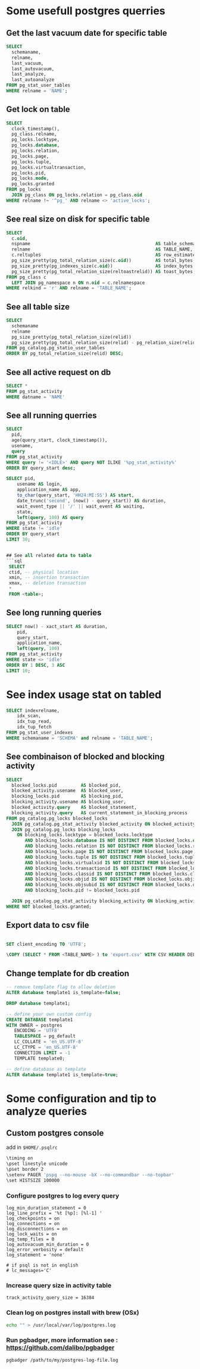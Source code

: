 # Some usefull postgres querries

##  Get the last vacuum date for specific table

```sql
SELECT
  schemaname,
  relname,
  last_vacuum,
  last_autovacuum,
  last_analyze,
  last_autoanalyze
FROM pg_stat_user_tables
WHERE relname = 'NAME';
```

## Get lock on table
```sql
SELECT
  clock_timestamp(),
  pg_class.relname,
  pg_locks.locktype,
  pg_locks.database,
  pg_locks.relation,
  pg_locks.page,
  pg_locks.tuple,
  pg_locks.virtualtransaction,
  pg_locks.pid,
  pg_locks.mode,
  pg_locks.granted
FROM pg_locks
  JOIN pg_class ON pg_locks.relation = pg_class.oid
WHERE relname !~ '^pg_' AND relname <> 'active_locks';
```

## See real size on disk for specific table
```sql
SELECT
  c.oid,
  nspname                                               AS table_schema,
  relname                                               AS TABLE_NAME,
  c.reltuples                                           AS row_estimate,
  pg_size_pretty(pg_total_relation_size(c.oid))         AS total_bytes,
  pg_size_pretty(pg_indexes_size(c.oid))                AS index_bytes,
  pg_size_pretty(pg_total_relation_size(reltoastrelid)) AS toast_bytes
FROM pg_class c
  LEFT JOIN pg_namespace n ON n.oid = c.relnamespace
WHERE relkind = 'r' AND relname = 'TABLE_NAME';
```

## See all table size
```sql
SELECT
  schemaname                                                              AS "Schema",
  relname                                                                 AS "Table",
  pg_size_pretty(pg_total_relation_size(relid))                           AS "Size",
  pg_size_pretty(pg_total_relation_size(relid) - pg_relation_size(relid)) AS "External Size"
FROM pg_catalog.pg_statio_user_tables
ORDER BY pg_total_relation_size(relid) DESC;
```

## See all active request on db 
```sql
SELECT *
FROM pg_stat_activity
WHERE datname = 'NAME'
```

## See all running querries
```sql
SELECT 
  pid,
  age(query_start, clock_timestamp()),
  usename,
  query 
FROM pg_stat_activity 
WHERE query != '<IDLE>' AND query NOT ILIKE '%pg_stat_activity%' 
ORDER BY query_start desc;
```

```sql
SELECT pid,
    usename AS login,
    application_name AS app,
    to_char(query_start, 'HH24:MI:SS') AS start,
    date_trunc('second', (now() - query_start)) AS duration,
    wait_event_type || '/' || wait_event AS waiting,
    state,
    left(query, 100) AS query
FROM pg_stat_activity
WHERE state != 'idle'
ORDER BY query_start
LIMIT 30;


## See all related data to table
```sql
 SELECT
 ctid, -- physical location
 xmin, -- insertion transaction
 xmax, -- deletion transaction
 * 
 FROM <table>;

```

## See long running queries 
```sql
SELECT now() - xact_start AS duration,
    pid,
    query_start,
    application_name,
    left(query, 100)
FROM pg_stat_activity
WHERE state <> 'idle'
ORDER BY 1 DESC, 3 ASC
LIMIT 10;
```

# See index usage stat on tabled
```sql 
SELECT indexrelname,
    idx_scan,
    idx_tup_read,
    idx_tup_fetch
FROM pg_stat_user_indexes
WHERE schemaname = 'SCHEMA' and relname = 'TABLE_NAME';
```

## See combinaison of blocked and blocking activity
```sql
SELECT
  blocked_locks.pid         AS blocked_pid,
  blocked_activity.usename  AS blocked_user,
  blocking_locks.pid        AS blocking_pid,
  blocking_activity.usename AS blocking_user,
  blocked_activity.query    AS blocked_statement,
  blocking_activity.query   AS current_statement_in_blocking_process
FROM pg_catalog.pg_locks blocked_locks
  JOIN pg_catalog.pg_stat_activity blocked_activity ON blocked_activity.pid = blocked_locks.pid
  JOIN pg_catalog.pg_locks blocking_locks
    ON blocking_locks.locktype = blocked_locks.locktype
       AND blocking_locks.database IS NOT DISTINCT FROM blocked_locks.database
       AND blocking_locks.relation IS NOT DISTINCT FROM blocked_locks.relation
       AND blocking_locks.page IS NOT DISTINCT FROM blocked_locks.page
       AND blocking_locks.tuple IS NOT DISTINCT FROM blocked_locks.tuple
       AND blocking_locks.virtualxid IS NOT DISTINCT FROM blocked_locks.virtualxid
       AND blocking_locks.transactionid IS NOT DISTINCT FROM blocked_locks.transactionid
       AND blocking_locks.classid IS NOT DISTINCT FROM blocked_locks.classid
       AND blocking_locks.objid IS NOT DISTINCT FROM blocked_locks.objid
       AND blocking_locks.objsubid IS NOT DISTINCT FROM blocked_locks.objsubid
       AND blocking_locks.pid != blocked_locks.pid

  JOIN pg_catalog.pg_stat_activity blocking_activity ON blocking_activity.pid = blocking_locks.pid
WHERE NOT blocked_locks.granted;
```

## Export data to csv file 
```sql

SET client_encoding TO 'UTF8';

\COPY (SELECT * FROM <TABLE_NAME> ) to 'export.csv' WITH CSV HEADER DELIMITER ';'

```

## Change template for db creation
```sql
-- remove template flag to allow deletion 
ALTER database template1 is_template=false;

DROP database template1;

-- define your own custom config
CREATE DATABASE template1
WITH OWNER = postgres
   ENCODING = 'UTF8'
   TABLESPACE = pg_default
   LC_COLLATE = 'en_US.UTF-8'
   LC_CTYPE = 'en_US.UTF-8'
   CONNECTION LIMIT = -1
   TEMPLATE template0;

-- define database as template
ALTER database template1 is_template=true;
```

# Some configuration and tip to analyze queries

## Custom postgres console
 add in `$HOME/.psqlrc`  
```bash
\timing on
\pset linestyle unicode 
\pset border 2
\setenv PAGER 'pspg --no-mouse -bX --no-commandbar --no-topbar'
\set HISTSIZE 100000
```

### Configure postgres to log every query
```
log_min_duration_statement = 0
log_line_prefix = '%t [%p]: [%l-1] '
log_checkpoints = on
log_connections = on
log_disconnections = on
log_lock_waits = on
log_temp_files = 0
log_autovacuum_min_duration = 0
log_error_verbosity = default
log_statement = 'none'

# if psql is not in english
# lc_messages='C'
```

### Increase query size in activity table
```
track_activity_query_size = 16384
```

### Clean log on postgres install with brew (OSx)
```bash
echo "" > /usr/local/var/log/postgres.log
```

### Run pgbadger, more information see : https://github.com/dalibo/pgbadger
```bash
pgbadger /path/to/my/postgres-log-file.log
```
